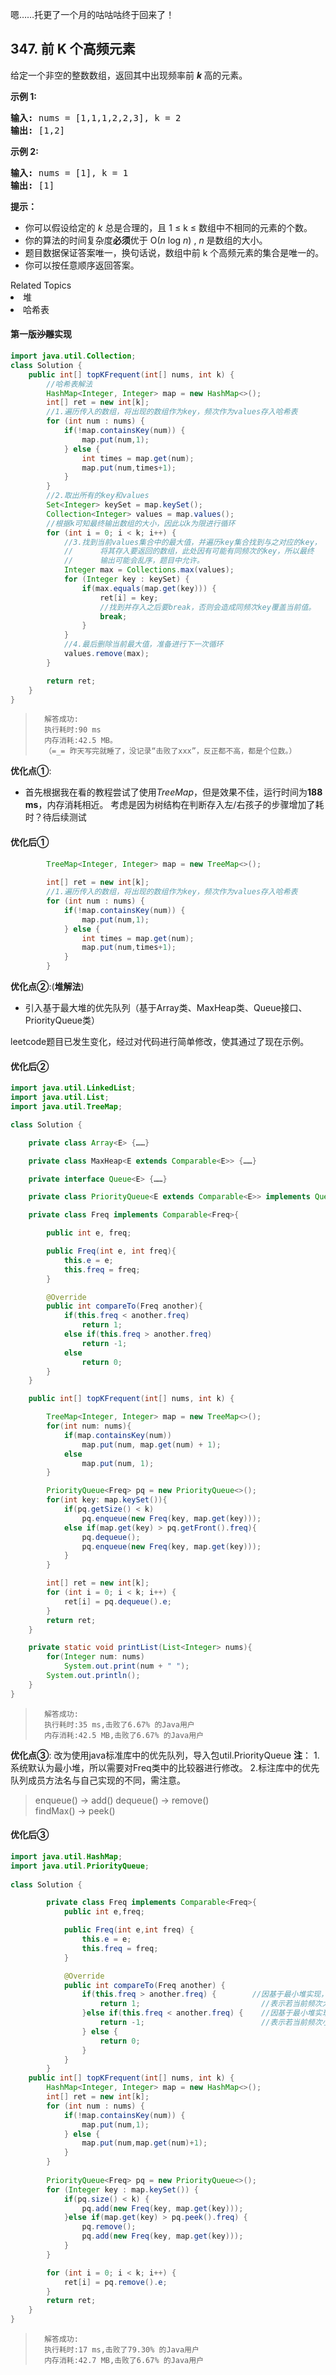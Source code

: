 嗯……托更了一个月的咕咕咕终于回来了！

## 347. 前 K 个高频元素

<p>给定一个非空的整数数组，返回其中出现频率前&nbsp;<strong><em>k&nbsp;</em></strong>高的元素。</p>

<p><strong>示例 1:</strong></p>

<pre><strong>输入: </strong>nums = [1,1,1,2,2,3], k = 2
<strong>输出: </strong>[1,2]
</pre>

<p><strong>示例 2:</strong></p>

<pre><strong>输入: </strong>nums = [1], k = 1
<strong>输出: </strong>[1]</pre>


<p><strong>提示：</strong></p>

<ul>
	<li>你可以假设给定的&nbsp;<em>k&nbsp;</em>总是合理的，且 1 &le; k &le; 数组中不相同的元素的个数。</li>
	<li>你的算法的时间复杂度<strong>必须</strong>优于 O(<em>n</em> log <em>n</em>) ,&nbsp;<em>n&nbsp;</em>是数组的大小。</li>
	<li>题目数据保证答案唯一，换句话说，数组中前 k 个高频元素的集合是唯一的。</li>
	<li>你可以按任意顺序返回答案。</li>
</ul>
<div><div>Related Topics</div><div><li>堆</li><li>哈希表</li></div></div>

#### 第一版~~沙雕~~实现
```Java
import java.util.Collection;
class Solution {
    public int[] topKFrequent(int[] nums, int k) {
		//哈希表解法
		HashMap<Integer, Integer> map = new HashMap<>();
		int[] ret = new int[k];
		//1.遍历传入的数组，将出现的数组作为key，频次作为values存入哈希表
		for (int num : nums) {
			if(!map.containsKey(num)) {
				map.put(num,1);
			} else {
				int times = map.get(num);
				map.put(num,times+1);
			}
		}
		//2.取出所有的key和values
		Set<Integer> keySet = map.keySet();
		Collection<Integer> values = map.values();
		//根据k可知最终输出数组的大小，因此以k为限进行循环
		for (int i = 0; i < k; i++) {
			//3.找到当前values集合中的最大值，并遍历key集合找到与之对应的key，
			//		将其存入要返回的数组，此处因有可能有同频次的key，所以最终
			//		输出可能会乱序，题目中允许。
			Integer max = Collections.max(values);
			for (Integer key : keySet) {
				if(max.equals(map.get(key))) {
					ret[i] = key;
					//找到并存入之后要break，否则会造成同频次key覆盖当前值。
                    break;
				}
			}
			//4.最后删除当前最大值，准备进行下一次循环
			values.remove(max);
		}

		return ret;
	}
}
```

>		解答成功:
>		执行耗时:90 ms
>		内存消耗:42.5 MB。
>		（=_= 昨天写完就睡了，没记录“击败了xxx”，反正都不高，都是个位数。）

**优化点①**:
- 首先根据我在看的教程尝试了使用*TreeMap*，但是效果不佳，运行时间为**188 ms**，内存消耗相近。
	考虑是因为树结构在判断存入左/右孩子的步骤增加了耗时？待后续测试

#### 优化后①

```Java
		TreeMap<Integer, Integer> map = new TreeMap<>();
		
		int[] ret = new int[k];
		//1.遍历传入的数组，将出现的数组作为key，频次作为values存入哈希表
		for (int num : nums) {
			if(!map.containsKey(num)) {
				map.put(num,1);
			} else {
				int times = map.get(num);
				map.put(num,times+1);
			}
		}
```

**优化点②**:(**堆解法**)
- 引入基于最大堆的优先队列（基于Array类、MaxHeap类、Queue接口、PriorityQueue类）

leetcode题目已发生变化，经过对代码进行简单修改，使其通过了现在示例。

#### 优化后②

```Java
import java.util.LinkedList;
import java.util.List;
import java.util.TreeMap;

class Solution {

    private class Array<E> {……}

    private class MaxHeap<E extends Comparable<E>> {……}

    private interface Queue<E> {……}

    private class PriorityQueue<E extends Comparable<E>> implements Queue<E> {……}

    private class Freq implements Comparable<Freq>{

        public int e, freq;

        public Freq(int e, int freq){
            this.e = e;
            this.freq = freq;
        }

        @Override
        public int compareTo(Freq another){
            if(this.freq < another.freq)
                return 1;
            else if(this.freq > another.freq)
                return -1;
            else
                return 0;
        }
    }

    public int[] topKFrequent(int[] nums, int k) {

        TreeMap<Integer, Integer> map = new TreeMap<>();
        for(int num: nums){
            if(map.containsKey(num))
                map.put(num, map.get(num) + 1);
            else
                map.put(num, 1);
        }

        PriorityQueue<Freq> pq = new PriorityQueue<>();
        for(int key: map.keySet()){
            if(pq.getSize() < k)
                pq.enqueue(new Freq(key, map.get(key)));
            else if(map.get(key) > pq.getFront().freq){
                pq.dequeue();
                pq.enqueue(new Freq(key, map.get(key)));
            }
        }

        int[] ret = new int[k];
        for (int i = 0; i < k; i++) {
			ret[i] = pq.dequeue().e;
		}
		return ret;
    }

    private static void printList(List<Integer> nums){
        for(Integer num: nums)
            System.out.print(num + " ");
        System.out.println();
    }
}
```
>		解答成功:
>		执行耗时:35 ms,击败了6.67% 的Java用户
>		内存消耗:42.5 MB,击败了6.67% 的Java用户

**优化点③**:
改为使用java标准库中的优先队列，导入包util.PriorityQueue
**注**：
1.系统默认为最小堆，所以需要对Freq类中的比较器进行修改。
2.标注库中的优先队列成员方法名与自己实现的不同，需注意。

> enqueue() → add() 
> dequeue() → remove()  
> findMax() → peek()

#### 优化后③

```java
import java.util.HashMap;
import java.util.PriorityQueue;
	
class Solution {

		private class Freq implements Comparable<Freq>{
			public int e,freq;

			public Freq(int e,int freq) {
				this.e = e;
				this.freq = freq;
			}

			@Override
			public int compareTo(Freq another) {
				if(this.freq > another.freq) {		  //因基于最小堆实现，所以此处改为大于号
					return 1;						   	//表示若当前频次大于要比较的频次，则优先级高
				}else if(this.freq < another.freq) {	//因基于最小堆实现，所以此处改为小于号
					return -1;						  	//表示若当前频次小于要比较的频次，则优先级低
				} else {
					return 0;
				}
			}
		}
    public int[] topKFrequent(int[] nums, int k) {
		HashMap<Integer, Integer> map = new HashMap<>();
		int[] ret = new int[k];
		for (int num : nums) {
			if(!map.containsKey(num)) {
				map.put(num,1);
			} else {
				map.put(num,map.get(num)+1);
			}
		}
		
		PriorityQueue<Freq> pq = new PriorityQueue<>();
		for (Integer key : map.keySet()) {
			if(pq.size() < k) {
				pq.add(new Freq(key, map.get(key)));
			}else if(map.get(key) > pq.peek().freq) {
				pq.remove();
				pq.add(new Freq(key, map.get(key)));
			}
		}

		for (int i = 0; i < k; i++) {
			ret[i] = pq.remove().e;
		}
		return ret;
    }
}
```

>		解答成功:
>		执行耗时:17 ms,击败了79.30% 的Java用户
>		内存消耗:42.7 MB,击败了6.67% 的Java用户
